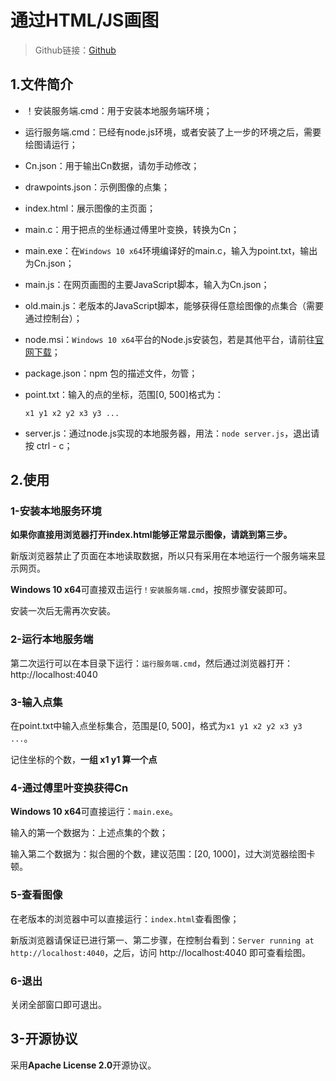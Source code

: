 # 通过HTML/JS画图

> Github链接：[Github](https://github.com/Steven-nagisa-Y/Canvas-drawing)



## 1.文件简介

- ！安装服务端.cmd：用于安装本地服务端环境；

- 运行服务端.cmd：已经有node.js环境，或者安装了上一步的环境之后，需要绘图请运行；

- Cn.json：用于输出Cn数据，请勿手动修改；

- drawpoints.json：示例图像的点集；

- index.html：展示图像的主页面；

- main.c：用于把点的坐标通过傅里叶变换，转换为Cn；

- main.exe：在`Windows 10 x64`环境编译好的main.c，输入为point.txt，输出为Cn.json；

- main.js：在网页画图的主要JavaScript脚本，输入为Cn.json；

- old.main.js：老版本的JavaScript脚本，能够获得任意绘图像的点集合（需要通过控制台）；

- node.msi：`Windows 10 x64`平台的Node.js安装包，若是其他平台，请前往[官网下载](https://nodejs.org/en/download/)；

- package.json：npm 包的描述文件，勿管；

- point.txt：输入的点的坐标，范围[0, 500]​格式为：

  `x1 y1 x2 y2 x3 y3 ...`

- server.js：通过node.js实现的本地服务器，用法：`node server.js`，退出请按 ctrl - c；





## 2.使用

### 1-安装本地服务环境

**如果你直接用浏览器打开index.html能够正常显示图像，请跳到第三步。**

新版浏览器禁止了页面在本地读取数据，所以只有采用在本地运行一个服务端来显示网页。

**Windows 10 x64**可直接双击运行`！安装服务端.cmd`，按照步骤安装即可。

安装一次后无需再次安装。



### 2-运行本地服务端

第二次运行可以在本目录下运行：`运行服务端.cmd`，然后通过浏览器打开：http://localhost:4040



### 3-输入点集

在point.txt中输入点坐标集合，范围是[0, 500]​，格式为`x1 y1 x2 y2 x3 y3 ...`。

记住坐标的个数，**一组 x1 y1 算一个点**



### 4-通过傅里叶变换获得Cn

**Windows 10 x64**可直接运行：`main.exe`。

输入的第一个数据为：上述点集的个数；

输入第二个数据为：拟合圈的个数，建议范围：[20, 1000]，过大浏览器绘图卡顿。



### 5-查看图像

在老版本的浏览器中可以直接运行：`index.html`查看图像；

新版浏览器请保证已进行第一、第二步骤，在控制台看到：`Server running at http://localhost:4040`，之后，访问 http://localhost:4040 即可查看绘图。



### 6-退出

关闭全部窗口即可退出。



## 3-开源协议

采用**Apache License 2.0**开源协议。
